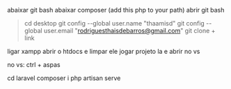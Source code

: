abaixar git bash
abaixar composer (add this php to your path)
abrir git bash

> cd desktop
>git config --global user.name "thaamisd"
>git config --global user.email "rodriguesthaisdebarros@gmail.com"
>git clone + link

ligar xampp
abrir o htdocs e limpar ele
jogar projeto la e abrir no vs

no vs:
ctrl + aspas

cd laravel
composer i
php artisan serve
